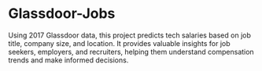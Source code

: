 # Glassdoor-Jobs
Using 2017 Glassdoor data, this project predicts tech salaries based on job title, company size, and location. It provides valuable insights for job seekers, employers, and recruiters, helping them understand compensation trends and make informed decisions.
